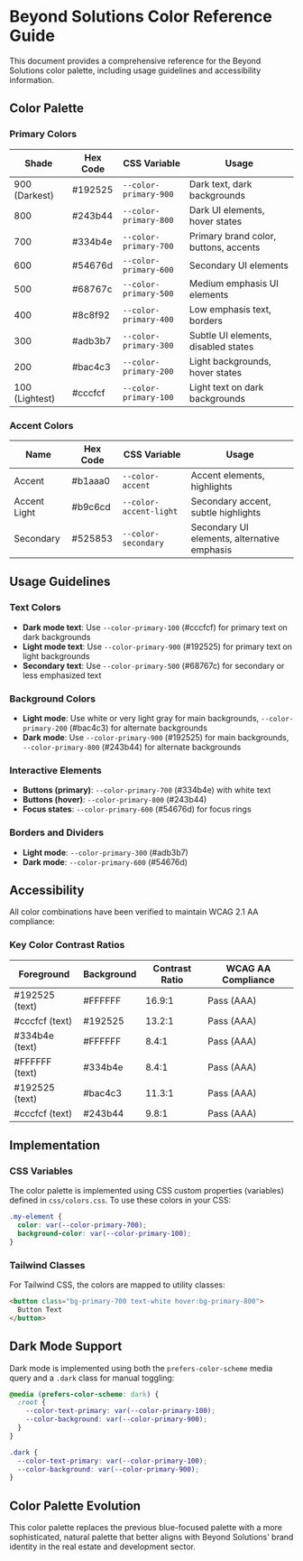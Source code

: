 # Beyond Solutions Color Reference Guide

This document provides a comprehensive reference for the Beyond Solutions color palette, including usage guidelines and accessibility information.

## Color Palette

### Primary Colors

| Shade | Hex Code | CSS Variable | Usage |
|-------|----------|-------------|-------|
| 900 (Darkest) | #192525 | `--color-primary-900` | Dark text, dark backgrounds |
| 800 | #243b44 | `--color-primary-800` | Dark UI elements, hover states |
| 700 | #334b4e | `--color-primary-700` | Primary brand color, buttons, accents |
| 600 | #54676d | `--color-primary-600` | Secondary UI elements |
| 500 | #68767c | `--color-primary-500` | Medium emphasis UI elements |
| 400 | #8c8f92 | `--color-primary-400` | Low emphasis text, borders |
| 300 | #adb3b7 | `--color-primary-300` | Subtle UI elements, disabled states |
| 200 | #bac4c3 | `--color-primary-200` | Light backgrounds, hover states |
| 100 (Lightest) | #cccfcf | `--color-primary-100` | Light text on dark backgrounds |

### Accent Colors

| Name | Hex Code | CSS Variable | Usage |
|------|----------|-------------|-------|
| Accent | #b1aaa0 | `--color-accent` | Accent elements, highlights |
| Accent Light | #b9c6cd | `--color-accent-light` | Secondary accent, subtle highlights |
| Secondary | #525853 | `--color-secondary` | Secondary UI elements, alternative emphasis |

## Usage Guidelines

### Text Colors

- **Dark mode text**: Use `--color-primary-100` (#cccfcf) for primary text on dark backgrounds
- **Light mode text**: Use `--color-primary-900` (#192525) for primary text on light backgrounds
- **Secondary text**: Use `--color-primary-500` (#68767c) for secondary or less emphasized text

### Background Colors

- **Light mode**: Use white or very light gray for main backgrounds, `--color-primary-200` (#bac4c3) for alternate backgrounds
- **Dark mode**: Use `--color-primary-900` (#192525) for main backgrounds, `--color-primary-800` (#243b44) for alternate backgrounds

### Interactive Elements

- **Buttons (primary)**: `--color-primary-700` (#334b4e) with white text
- **Buttons (hover)**: `--color-primary-800` (#243b44)
- **Focus states**: `--color-primary-600` (#54676d) for focus rings

### Borders and Dividers

- **Light mode**: `--color-primary-300` (#adb3b7)
- **Dark mode**: `--color-primary-600` (#54676d)

## Accessibility

All color combinations have been verified to maintain WCAG 2.1 AA compliance:

### Key Color Contrast Ratios

| Foreground | Background | Contrast Ratio | WCAG AA Compliance |
|------------|------------|----------------|-------------------|
| #192525 (text) | #FFFFFF | 16.9:1 | Pass (AAA) |
| #cccfcf (text) | #192525 | 13.2:1 | Pass (AAA) |
| #334b4e (text) | #FFFFFF | 8.4:1 | Pass (AAA) |
| #FFFFFF (text) | #334b4e | 8.4:1 | Pass (AAA) |
| #192525 (text) | #bac4c3 | 11.3:1 | Pass (AAA) |
| #cccfcf (text) | #243b44 | 9.8:1 | Pass (AAA) |

## Implementation

### CSS Variables

The color palette is implemented using CSS custom properties (variables) defined in `css/colors.css`. To use these colors in your CSS:

```css
.my-element {
  color: var(--color-primary-700);
  background-color: var(--color-primary-100);
}
```

### Tailwind Classes

For Tailwind CSS, the colors are mapped to utility classes:

```html
<button class="bg-primary-700 text-white hover:bg-primary-800">
  Button Text
</button>
```

## Dark Mode Support

Dark mode is implemented using both the `prefers-color-scheme` media query and a `.dark` class for manual toggling:

```css
@media (prefers-color-scheme: dark) {
  :root {
    --color-text-primary: var(--color-primary-100);
    --color-background: var(--color-primary-900);
  }
}

.dark {
  --color-text-primary: var(--color-primary-100);
  --color-background: var(--color-primary-900);
}
```

## Color Palette Evolution

This color palette replaces the previous blue-focused palette with a more sophisticated, natural palette that better aligns with Beyond Solutions' brand identity in the real estate and development sector. 